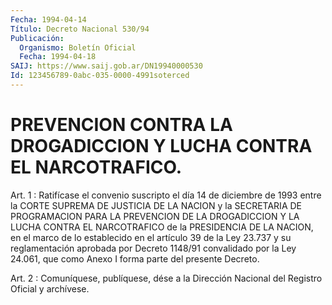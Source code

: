 ```yaml
---
Fecha: 1994-04-14
Título: Decreto Nacional 530/94
Publicación:
  Organismo: Boletín Oficial
  Fecha: 1994-04-18
SAIJ: https://www.saij.gob.ar/DN19940000530
Id: 123456789-0abc-035-0000-4991soterced
---
```

# PREVENCION CONTRA LA DROGADICCION Y LUCHA CONTRA EL NARCOTRAFICO.

<a id="1"></a>
Art.  1  :  Ratifícase  el  convenio  suscripto  el  día 14 de diciembre  de 1993 entre la CORTE SUPREMA DE JUSTICIA DE LA  NACION y  la  SECRETARIA    DE  PROGRAMACION  PARA  LA  PREVENCION  DE  LA DROGADICCION Y LA LUCHA  CONTRA  EL  NARCOTRAFICO de la PRESIDENCIA DE LA NACION, en el marco de lo establecido  en  el  artículo 39 de la  Ley  23.737  y  su reglamentación aprobada por Decreto  1148/91 convalidado por la Ley  24.061,  que  como  Anexo I forma parte del presente Decreto.

<a id="2"></a>
Art. 2 : Comuníquese, publíquese, dése a la Dirección Nacional del Registro Oficial y archívese.